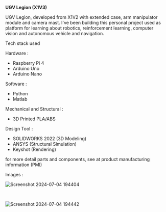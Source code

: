 **UGV Legion (X1V3)** <br>

UGV Legion, developed from X1V2 with extended case, arm manipulator module and camera mast. I've been building this personal project used as platform for learning about robotics, reinforcement learning, computer vision and autonomous vehicle and navigation.<br>

Tech stack used <br>

Hardware :
- Raspberry Pi 4 <br>
- Arduino Uno <br>
- Arduino Nano <br>

Software :
- Python <br>
- Matlab <br>

Mechanical and Structural : <br>
- 3D Printed PLA/ABS <br>

Design Tool :
- SOLIDWORKS 2022 (3D Modeling)
- ANSYS (Structural Simulation)
- Keyshot (Rendering)

for more detail parts and components, see at product manufacturing information (PMI)

Images : <br>

![Screenshot 2024-07-04 194404](https://github.com/kucingkuro/UGV-SCRAM/assets/112769418/cfcff33a-20da-4a2f-a6e0-670555c3cdde)

<br>

![Screenshot 2024-07-04 194442](https://github.com/kucingkuro/UGV-SCRAM/assets/112769418/125055c1-337a-4900-aebf-a291c502a218)


